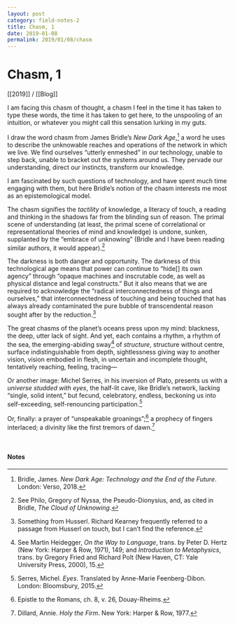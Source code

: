 ```yaml
---
layout: post
category: field-notes-2
title: Chasm, 1
date: 2019-01-08
permalink: 2019/01/08/chasm
---
```


# Chasm, 1

[[2019]] / [[Blog]]

I am facing this chasm of thought, a chasm I feel in the time it has taken to type these words, the time it has taken to get here, to the unspooling of an intuition, or whatever you might call this sensation lurking in my guts.

I draw the word chasm from James Bridle’s *New Dark Age*,[^1] a word he uses to describe the unknowable reaches and operations of the network in which we live. We find ourselves “utterly enmeshed” in our technology, unable to step back, unable to bracket out the systems around us. They pervade our understanding, direct our instincts, transform our knowledge.

I am fascinated by such questions of technology, and have spent much time engaging with them, but here Bridle’s notion of the chasm interests me most as an epistemological model.

The chasm signifies the *tactility* of knowledge, a literacy of touch, a reading and thinking in the shadows far from the blinding sun of reason. The primal scene of understanding (at least, the primal scene of correlational or representational theories of mind and knowledge) is undone, sunken, supplanted by the “embrace of unknowing” (Bridle and I have been reading similar authors, it would appear).[^2]

The darkness is both danger and opportunity. The darkness of this technological age means that power can continue to “hide[] its own agency” through “opaque machines and inscrutable code, as well as physical distance and legal constructs.” But it also means that we are required to acknowledge the “radical interconnectedness of things and ourselves,” that interconnectedness of touching and being touched that has always already contaminated the pure bubble of transcendental reason sought after by the reduction.[^3]

The great chasms of the planet’s oceans press upon my mind: blackness, the deep, utter lack of sight. And yet, each contains a rhythm, a rhythm of the sea, the emerging-abiding sway[^4] of *structure*, structure without centre, surface indistinguishable from depth, sightlessness giving way to another vision, vision embodied in flesh, in uncertain and incomplete thought, tentatively reaching, feeling, tracing—

Or another image: Michel Serres, in his inversion of Plato, presents us with a *universe studded with eyes*, the half-lit cave, like Bridle’s network, lacking “single, solid intent,” but fecund, celebratory, endless, beckoning us into self-exceeding, self-renouncing participation.[^5]

Or, finally: a prayer of “unspeakable groanings”;[^6] a prophecy of fingers interlaced; a divinity like the first tremors of dawn.[^7]

<br>

#### Notes

[^1]: Bridle, James. *New Dark Age: Technology and the End of the Future*. London: Verso, 2018.

[^2]: See Philo, Gregory of Nyssa, the Pseudo-Dionysius, and, as cited in Bridle, *The Cloud of Unknowing*.

[^3]: Something from Husserl. Richard Kearney frequently referred to a passage from Husserl on touch, but I can’t find the reference.

[^4]: See Martin Heidegger, *On the Way to Language*, trans. by Peter D. Hertz (New York: Harper & Row, 1971), 149; and *Introduction to Metaphysics*, trans. by Gregory Fried and Richard Polt (New Haven, CT: Yale University Press, 2000), 15.

[^5]: Serres, Michel. *Eyes*. Translated by Anne-Marie Feenberg-Dibon. London: Bloomsbury, 2015.

[^6]: Epistle to the Romans, ch. 8, v. 26, Douay-Rheims.

[^7]: Dillard, Annie. *Holy the Firm*. New York: Harper & Row, 1977.
